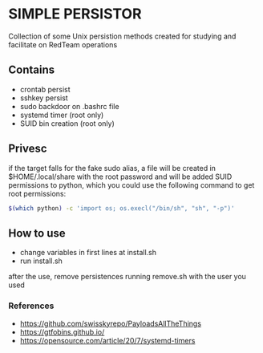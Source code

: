 # SIMPLE PERSISTOR

Collection of some Unix persistion methods created for studying and facilitate on RedTeam operations

## Contains
- crontab persist
- sshkey persist
- sudo backdoor on .bashrc file
- systemd timer (root only)
- SUID bin creation (root only)


## Privesc
if the target falls for the fake sudo alias, a file will be created in $HOME/.local/share with the root password and will be added SUID permissions to python, which you could use the following command to get root permissions: 

```sh
$(which python) -c 'import os; os.execl("/bin/sh", "sh", "-p")'
```

## How to use

- change variables in first lines at install.sh
- run install.sh

after the use, remove persistences running remove.sh with the user you used

### References
- https://github.com/swisskyrepo/PayloadsAllTheThings
- https://gtfobins.github.io/
- https://opensource.com/article/20/7/systemd-timers
